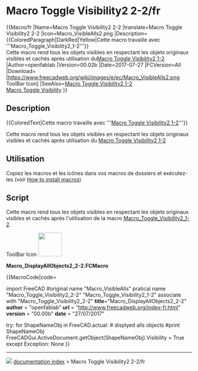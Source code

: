 # Macro Toggle Visibility2 2-2/fr
{{Macro/fr
|Name=Macro Toggle Visibility2 2-2
|translate=Macro Toggle Visibility2 2-2
|Icon=Macro_VisibleAlls2.png
|Description={{ColoredParagraph|DarkRed|Yellow|Cette macro travaille avec '''Macro_Toggle_Visibility2_1-2'''}}<br/>Cette macro rend tous les objets visibles en respectant les objets originaux visibles et cachés après utilisation du[Macro Toggle Visibility2 1-2](Macro_Toggle_Visibility2_1-2/fr.md)
|Author=openfablab
|Version=00.02b
|Date=2017-07-27
|FCVersion=All
|Download=[https://www.freecadweb.org/wiki/images/e/ec/Macro_VisibleAlls2.png ToolBar Icon]
|SeeAlso=[Macro Toggle Visibility2 1-2](Macro_Toggle_Visibility2_1-2/fr.md)<br/>[Macro Toggle Visibility](Macro_Toggle_Visibility/fr.md)
}}

## Description


{{ColoredText|Cette macro travaille avec '''[Macro Toggle Visibility2 1-2](Macro_Toggle_Visibility2_1-2/fr.md)'''}}

Cette macro rend tous les objets visibles en respectant les objets originaux visibles et cachés après utilisation du [Macro Toggle Visibility2 1-2](Macro_Toggle_Visibility2_1-2/fr.md)

## Utilisation

Copiez les macros et les icônes dans vos macros de dossiers et exécutez-les (voir [How to install macros](How_to_install_macros/fr.md))

## Script

Cette macro rend tous les objets visibles en respectant les objets originaux visibles et cachés après l\'utilisation de la macro [Macro_Toggle_Visibility2_1-2](Macro_Toggle_Visibility2_1-2/fr.md).

ToolBar Icon <img alt="" src=images/Macro_VisibleAlls2.png  style="width:64px;">

**Macro_DisplayAllObjects2_2-2.FCMacro**


{{MacroCode|code=

import FreeCAD
#original name "Macro_VisibleAlls" pratical name "Macro_Toggle_Visibility2_2-2" "Macro_Toggle_Visibility2_1-2" associate with "Macro_Toggle_Visibility2_2-2"
__title__="Macro_DisplayAllObjects2_2-2"
__author__ = "openfablab"
__url__     = "http://www.freecadweb.org/index-fr.html"
__version__ = "00.00b"
__date__    = "27/07/2017"

try:
    for ShapeNameObj in FreeCAD.actual:   # displyed alls objects
        #print ShapeNameObj
        FreeCADGui.ActiveDocument.getObject(ShapeNameObj).Visibility = True
except Exception:
    None }}



---
![](images/Right_arrow.png) [documentation index](../README.md) > Macro Toggle Visibility2 2-2/fr
